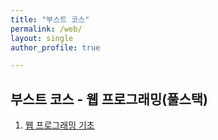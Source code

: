 ```yaml
---
title: "부스트 코스"
permalink: /web/
layout: single
author_profile: true

---
```


## 부스트 코스 - 웹 프로그래밍(풀스택)

1. [웹 프로그래밍 기초]({{site.url}}/web/web-1/)
